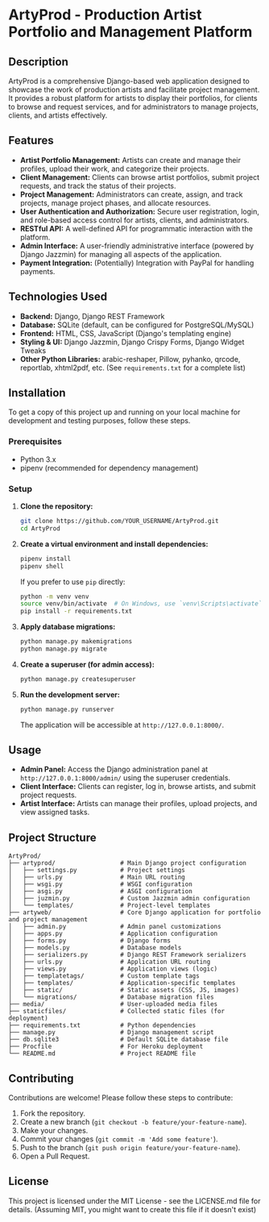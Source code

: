 # ArtyProd - Production Artist Portfolio and Management Platform

## Description

ArtyProd is a comprehensive Django-based web application designed to showcase the work of production artists and facilitate project management. It provides a robust platform for artists to display their portfolios, for clients to browse and request services, and for administrators to manage projects, clients, and artists effectively.

## Features

*   **Artist Portfolio Management:** Artists can create and manage their profiles, upload their work, and categorize their projects.
*   **Client Management:** Clients can browse artist portfolios, submit project requests, and track the status of their projects.
*   **Project Management:** Administrators can create, assign, and track projects, manage project phases, and allocate resources.
*   **User Authentication and Authorization:** Secure user registration, login, and role-based access control for artists, clients, and administrators.
*   **RESTful API:** A well-defined API for programmatic interaction with the platform.
*   **Admin Interface:** A user-friendly administrative interface (powered by Django Jazzmin) for managing all aspects of the application.
*   **Payment Integration:** (Potentially) Integration with PayPal for handling payments.

## Technologies Used

*   **Backend:** Django, Django REST Framework
*   **Database:** SQLite (default, can be configured for PostgreSQL/MySQL)
*   **Frontend:** HTML, CSS, JavaScript (Django's templating engine)
*   **Styling & UI:** Django Jazzmin, Django Crispy Forms, Django Widget Tweaks
*   **Other Python Libraries:** arabic-reshaper, Pillow, pyhanko, qrcode, reportlab, xhtml2pdf, etc. (See `requirements.txt` for a complete list)

## Installation

To get a copy of this project up and running on your local machine for development and testing purposes, follow these steps.

### Prerequisites

*   Python 3.x
*   pipenv (recommended for dependency management)

### Setup

1.  **Clone the repository:**

    ```bash
    git clone https://github.com/YOUR_USERNAME/ArtyProd.git
    cd ArtyProd
    ```

2.  **Create a virtual environment and install dependencies:**

    ```bash
    pipenv install
    pipenv shell
    ```
    If you prefer to use `pip` directly:
    ```bash
    python -m venv venv
    source venv/bin/activate  # On Windows, use `venv\Scripts\activate`
    pip install -r requirements.txt
    ```

3.  **Apply database migrations:**

    ```bash
    python manage.py makemigrations
    python manage.py migrate
    ```

4.  **Create a superuser (for admin access):**

    ```bash
    python manage.py createsuperuser
    ```

5.  **Run the development server:**

    ```bash
    python manage.py runserver
    ```

    The application will be accessible at `http://127.0.0.1:8000/`.

## Usage

*   **Admin Panel:** Access the Django administration panel at `http://127.0.0.1:8000/admin/` using the superuser credentials.
*   **Client Interface:** Clients can register, log in, browse artists, and submit project requests.
*   **Artist Interface:** Artists can manage their profiles, upload projects, and view assigned tasks.

## Project Structure

```
ArtyProd/
├── artyprod/                  # Main Django project configuration
│   ├── settings.py            # Project settings
│   ├── urls.py                # Main URL routing
│   ├── wsgi.py                # WSGI configuration
│   ├── asgi.py                # ASGI configuration
│   ├── juzmin.py              # Custom Jazzmin admin configuration
│   └── templates/             # Project-level templates
├── artyweb/                   # Core Django application for portfolio and project management
│   ├── admin.py               # Admin panel customizations
│   ├── apps.py                # Application configuration
│   ├── forms.py               # Django forms
│   ├── models.py              # Database models
│   ├── serializers.py         # Django REST Framework serializers
│   ├── urls.py                # Application URL routing
│   ├── views.py               # Application views (logic)
│   ├── templatetags/          # Custom template tags
│   ├── templates/             # Application-specific templates
│   ├── static/                # Static assets (CSS, JS, images)
│   └── migrations/            # Database migration files
├── media/                     # User-uploaded media files
├── staticfiles/               # Collected static files (for deployment)
├── requirements.txt           # Python dependencies
├── manage.py                  # Django management script
├── db.sqlite3                 # Default SQLite database file
├── Procfile                   # For Heroku deployment
└── README.md                  # Project README file
```

## Contributing

Contributions are welcome! Please follow these steps to contribute:

1.  Fork the repository.
2.  Create a new branch (`git checkout -b feature/your-feature-name`).
3.  Make your changes.
4.  Commit your changes (`git commit -m 'Add some feature'`).
5.  Push to the branch (`git push origin feature/your-feature-name`).
6.  Open a Pull Request.

## License

This project is licensed under the MIT License - see the LICENSE.md file for details. (Assuming MIT, you might want to create this file if it doesn't exist) 